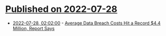 # [Published on 2022-07-28](index.md)

* [2022-07-28, 02:02:00](https://it.slashdot.org/story/22/07/27/2230207/average-data-breach-costs-hit-a-record-44-million-report-says?utm_source=rss1.0mainlinkanon&utm_medium=feed) - [Average Data Breach Costs Hit a Record $4.4 Million, Report Says](https://it.slashdot.org/story/22/07/27/2230207/average-data-breach-costs-hit-a-record-44-million-report-says?utm_source=rss1.0mainlinkanon&utm_medium=feed)
